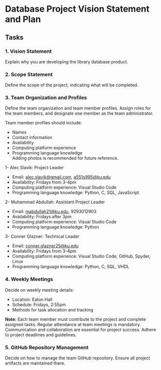 # Database Project Vision Statement and Plan

## Tasks

### 1. Vision Statement
Explain why you are developing the library database product.

### 2. Scope Statement
Define the scope of the project, indicating what will be completed.

### 3. Team Organization and Profiles
Define the team organization and team member profiles. Assign roles for the team members, and designate one member as the team administrator. 

Team member profiles should include:
- Names
- Contact information
- Availability
- Computing platform experience
- Programming language knowledge  
Adding photos is recommended for future reference.

1- Alec Slavik: Project Leader
- Email: alec.slavik@gmail.com, a551s995@ku.edu
- Availability: Fridays from 3-4pm
- Computing platform experience: Visual Studio Code
- Programming language knowledge: Python, C, SQL, JavaScript

2- Muhammad Abdullah: Assistant Project Leader
- Email: mabdullah21@ku.edu, 9293012903
- Availability: Fridays after 3pm
- Computing platform experience: Visual Studio Code
- Programming language knowledge: Python

3-    Conner Glazner: Technical Leader
- Email: conner.glazner25@ku.edu
- Availability: Fridays from 3-4pm
- Computing platform experience: Visual Studio Code, GitHub, Spyder, Linux
- Programming language knowledge: Python, C, SQL, VHDL

### 4. Weekly Meetings
Decide on weekly meeting details:
- Location: Eaton Hall
- Schedule: Fridays, 2:55pm
- Methods for task allocation and tracking

**Note:** Each team member must contribute to the project and complete assigned tasks. Regular attendance at team meetings is mandatory. Communication and collaboration are essential for project success. Adhere to project deadlines and guidelines.

### 5. GitHub Repository Management
Decide on how to manage the team GitHub repository. Ensure all project artifacts are maintained there.
